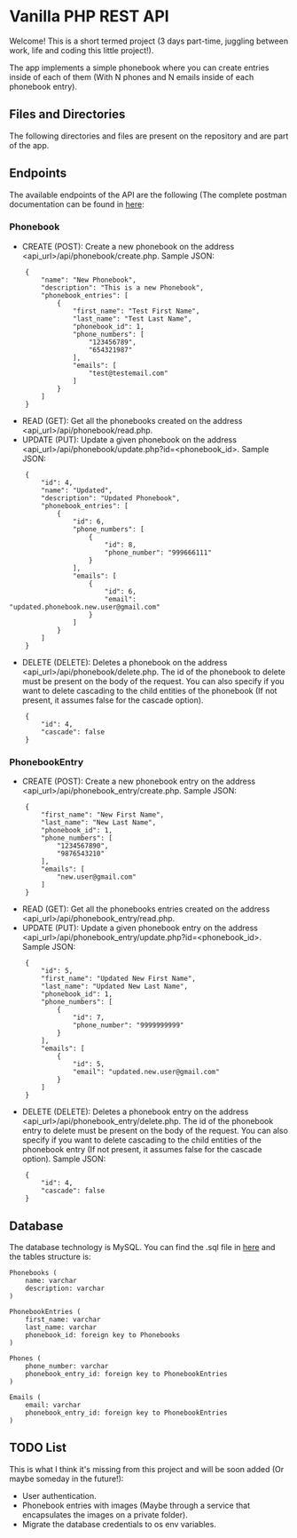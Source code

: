 # Vanilla PHP REST API
Welcome! This is a short termed project (3 days part-time, juggling between work, life and coding this little project!).

The app implements a simple phonebook where you can create entries inside of each of them (With N phones and N emails inside of each phonebook entry).

## Files and Directories
The following directories and files are present on the repository and are part of the app.

## Endpoints
The available endpoints of the API are the following (The complete postman documentation can be found in [here]():
### Phonebook
* CREATE (POST): Create a new phonebook on the address <api_url>/api/phonebook/create.php.
Sample JSON:
```
    {
        "name": "New Phonebook",
        "description": "This is a new Phonebook",
        "phonebook_entries": [
            {
                "first_name": "Test First Name",
                "last_name": "Test Last Name",
                "phonebook_id": 1,
                "phone_numbers": [
                    "123456789",
                    "654321987"
                ],
                "emails": [
                    "test@testemail.com"
                ]
            }
        ]
    }
```
* READ (GET): Get all the phonebooks created on the address <api_url>/api/phonebook/read.php.
* UPDATE (PUT): Update a given phonebook on the address <api_url>/api/phonebook/update.php?id=<phonebook_id>. Sample JSON:
```
    {
        "id": 4,
        "name": "Updated",
        "description": "Updated Phonebook",
        "phonebook_entries": [
            {
                "id": 6,
                "phone_numbers": [
                    {
                        "id": 8,
                        "phone_number": "999666111"
                    }
                ],
                "emails": [
                    {
                        "id": 6,
                        "email": "updated.phonebook.new.user@gmail.com"
                    }
                ]
            }
        ]
    }
```
* DELETE (DELETE): Deletes a phonebook on the address <api_url>/api/phonebook/delete.php. 
The id of the phonebook to delete must be present on the body of the request. You can also specify if you want to delete cascading to the child entities of the phonebook (If not present, it assumes false for the cascade option).
```
    {
        "id": 4,
        "cascade": false
    }
```

### PhonebookEntry
* CREATE (POST): Create a new phonebook entry on the address <api_url>/api/phonebook_entry/create.php.
Sample JSON:
```
    {
        "first_name": "New First Name",
        "last_name": "New Last Name",
        "phonebook_id": 1,
        "phone_numbers": [
            "1234567890",
            "9876543210"
        ],
        "emails": [
            "new.user@gmail.com"
        ]
    }
```
* READ (GET): Get all the phonebooks entries created on the address <api_url>/api/phonebook_entry/read.php.
* UPDATE (PUT): Update a given phonebook entry on the address <api_url>/api/phonebook_entry/update.php?id=<phonebook_id>. Sample JSON:
```
    {
        "id": 5,
        "first_name": "Updated New First Name",
        "last_name": "Updated New Last Name",
        "phonebook_id": 1,
        "phone_numbers": [
            {
                "id": 7,
                "phone_number": "9999999999"
            }
        ],
        "emails": [
            {
                "id": 5,
                "email": "updated.new.user@gmail.com"
            }
        ]
    }
```
* DELETE (DELETE): Deletes a phonebook entry on the address <api_url>/api/phonebook_entry/delete.php. 
The id of the phonebook entry to delete must be present on the body of the request. You can also specify if you want to delete cascading to the child entities of the phonebook entry (If not present, it assumes false for the cascade option).
Sample JSON:
```
    {
        "id": 4,
        "cascade": false
    }
```

## Database
The database technology is MySQL. You can find the .sql file in [here]() and the tables structure is:
```
Phonebooks (
    name: varchar
    description: varchar
)

PhonebookEntries (
    first_name: varchar
    last_name: varchar
    phonebook_id: foreign key to Phonebooks
)

Phones (
    phone_number: varchar
    phonebook_entry_id: foreign key to PhonebookEntries
)

Emails (
    email: varchar
    phonebook_entry_id: foreign key to PhonebookEntries
)
```

## TODO List
This is what I think it's missing from this project and will be soon added (Or maybe someday in the future!):

* User authentication.
* Phonebook entries with images (Maybe through a service that encapsulates the images on a private folder).
* Migrate the database credentials to os env variables.
